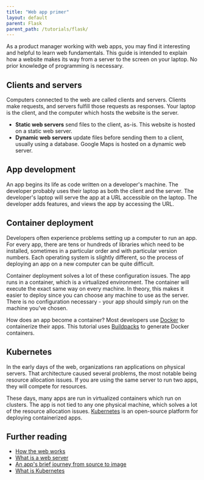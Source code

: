 ```yaml
---
title: "Web app primer"
layout: default
parent: Flask
parent_path: /tutorials/flask/
---
```

As a product manager working with web apps, you may find it interesting and helpful to learn web fundamentals. This guide is intended to explain how a website makes its way from a server to the screen on your laptop. No prior knowledge of programming is necessary.

## Clients and servers
Computers connected to the web are called clients and servers. Clients make requests, and servers fulfill those requests as responses. Your laptop is the client, and the computer which hosts the website is the server.

* **Static web servers** send files to the client, as-is. This website is hosted on a static web server.
* **Dynamic web servers** update files before sending them to a client, usually using a database. Google Maps is hosted on a dynamic web server.

## App development
An app begins its life as code written on a developer's machine. The developer probably uses their laptop as both the client and the server. The developer's laptop will serve the app at a URL accessible on the laptop. The developer adds features, and views the app by accessing the URL.

## Container deployment
Developers often experience problems setting up a computer to run an app. For every app, there are tens or hundreds of libraries which need to be installed, sometimes in a particular order and with particular version numbers. Each operating system is slightly different, so the process of deploying an app on a new computer can be quite difficult.

Container deployment solves a lot of these configuration issues. The app runs in a container, which is a virtualized environment. The container will execute the exact same way on every machine. In theory, this makes it easier to deploy since you can choose any machine to use as the server. There is no configuration necessary - your app should simply run on the machine you've chosen.

How does an app become a container? Most developers use [Docker](https://www.docker.com/resources/what-container) to containerize their apps. This tutorial uses [Buildpacks](https://buildpacks.io/docs/app-journey/) to generate Docker containers.

## Kubernetes
In the early days of the web, organizations ran applications on physical servers. That architecture caused several problems, the most notable being resource allocation issues. If you are using the same server to run two apps, they will compete for resources.

These days, many apps are run in virtualized containers which run on clusters. The app is not tied to any one physical machine, which solves a lot of the resource allocation issues. [Kubernetes](https://kubernetes.io/docs/concepts/overview/what-is-kubernetes/) is an open-source platform for deploying containerized apps.

## Further reading
* [How the web works](https://developer.mozilla.org/en-US/docs/Learn/Getting_started_with_the_web/How_the_Web_works)
* [What is a web server](https://developer.mozilla.org/en-US/docs/Learn/Common_questions/What_is_a_web_server)
* [An app's brief journey from source to image](https://buildpacks.io/docs/app-journey/)
* [What is Kubernetes](https://kubernetes.io/docs/concepts/overview/what-is-kubernetes/)
